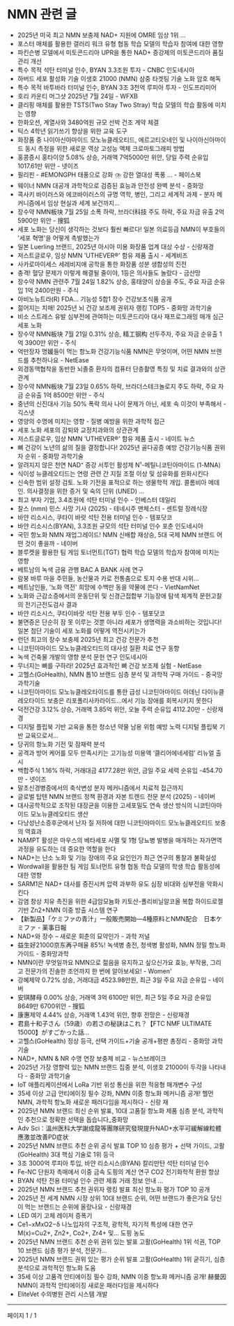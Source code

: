 # NMN 관련 글

- 2025년 미국 최고 NMN 보충제 NAD+ 지원에 OMRE 임상 1위 ...
- 포스터 매체를 활용한 갤러리 워크 유형 협동 학습 모델의 학습자 참여에 대한 영향
- 파킨슨병 모델에서 미토콘드리아 UPR을 통한 NAD+ 증강제의 미토콘드리아 품질 관리 개선
- 특수 목적 석탄 터미널 인수, BYAN 3.3조원 투자 - CNBC 인도네시아
- 하버드 세포 활성화 기술 이생호 21000 (NMN) 삼중 타겟팅 기술 노화 암호 해독
- 특수 목적 바투바라 터미널 인수, BYAN 3조 3천억 루피아 투자 - 인도프리미어
- 호리 카운티 머그샷 2025년 7월 24일 - WFXB
- 클리핑 매체를 활용한 TSTS(Two Stay Two Stray) 학습 모델의 학습 활동에 미치는 영향
- 한화오션, 계열사와 3480억원 규모 선박 건조 계약 체결
- 틱스 4학년 읽기쓰기 향상을 위한 교육 도구
- 화장품 중 나이아신아마이드 모노뉴클레오티드, 에르고티오네인 및 나이아신아마이드 동시 측정을 위한 새로운 역상 고성능 액체 크로마토그래피 방법
- 홍콩증시 홍타이양 5.08% 상승, 거래액 7억5000만 위안, 당일 주력 순유입 1017.61만 위안 - 넷이즈
- 필리핀 - #EMONGPH 태풍으로 강화 ⛈️ 강한 열대성 폭풍 ... - 페이스북
- 웨이너 NMN 대공개 과학적으로 검증된 효능과 안전성 완벽 분석 - 중화망
- 콕사키 바이러스와 에코바이러스의 규명 역학, 병인, 그리고 세계적 과제 - 분자 메커니즘에서 임상 현실과 세계 보건까지…
- 장수약 NMN板块 7월 25일 소폭 하락, 브라더科技 주도 하락, 주요 자금 유출 2억 5900만 위안 - 搜狐
- 세포 노화는 당신이 생각하는 것보다 훨씬 빠르다! 일본 의료등급 NMN이 부호들의 '세포 혁명'을 어떻게 촉발했는가
- 일본 Luerling 브랜드, 2025년 아시아 미용 화장품 업계 대상 수상 - 신랑재경
- 저스트글로우, 임상 NMN 'UTHEVER®' 함유 제품 출시 - 세계비즈
- 사카로마이세스 세레비지애 공학을 통한 화장품 성분 생합성의 진전
- 충격! 혈당 문제가 이렇게 해결될 줄이야, 1등은 의사들도 놀랐다 - 금산망
- 장수약 NMN 관련주 7월 24일 1.82% 상승, 홍태양이 상승을 주도, 주요 자금 순유입 1억 2400만원 - 주식
- 아비노뉴트라(R) FDA… 기능성 5합1 장수 건강보조식품 공개
- 젊어지는 치매! 2025년 뇌 건강 보조제 권위자 랭킹 TOP5 - 중화망 과학기술
- 비소 스트레스 유발 심부전에 관여하는 미토콘드리아 대사 재프로그래밍 매개 심근 세포 노화
- 장수약 NMN板块 7월 21일 0.31% 상승, 精工钢构 선두주자, 주요 자금 순유출 1억 3900만 위안 - 주식
- 억만장자 명媛들이 먹는 항노화 건강기능식품 NMN은 무엇이며, 어떤 NMN 브랜드를 추천하나요 - NetEase
- 외경동맥협착을 동반한 뇌졸중 환자의 컴퓨터 단층촬영 특징 및 치료 결과와의 상관관계
- 장수약 NMN板块 7월 23일 0.65% 하락, 브라더스테크놀로지 주도 하락, 주요 자금 순유출 1억 8500만 위안 - 주식
- 중년의 신진대사 기능 50% 폭락 의사 나이 문제가 아닌, 세포 속 이것이 부족해서 - 긱스넷
- 영양의 수명에 미치는 영향 - 질병 예방을 위한 과학적 접근
- 세포 노화 세포의 감퇴와 교정치과와의 상관관계
- 저스트글로우, 임상 NMN 'UTHEVER®' 함유 제품 출시 - 네이트 뉴스
- 뼈 건강이 노년의 삶의 질을 결정합니다! 2025년 골다공증 예방 건강기능식품 권위자 순위 - 중화망 과학기술
- 알려지지 않은 천연 NAD⁺ 증강 서투인 활성제 N¹-메틸니코틴아마이드 (1-MNA)
- 식이성 뉴클레오티드는 연령 관련 간 지질 조절 이상 및 섬유화를 완화시킨다
- 신속한 범위 설정 검토. 노화 기전을 표적으로 하는 생물학적 개입. 콜롬비아 메데인. 의사결정을 위한 증거 및 숙의 단위 (UNED) …
- 최고 부자 기업, 3.4조원에 석탄 터미널 인수 - 인베스터 데일리
- 찰스 (nmn) 민스 사망 기사 (2025) - 테네시주 맨체스터 - 센트럴 장례식장
- 바얀 리소시스, 쿠타이 바랏 석탄 전용 터미널 인수 - 템포닷코
- 바얀 리소시스(BYAN), 3.3조원 규모의 석탄 터미널 인수  포춘 인도네시아
- 국민 항노화 NMN 재업그레이드! NMN 신배합 재상승, 5대 국제 NMN 브랜드 어떤 것이 좋을까 - 네이버
- 블루켓을 활용한 팀 게임 토너먼트(TGT) 협력 학습 모델의 학습자 참여에 미치는 영향
- 베트남의 녹색 금융 관행 BAC A BANK 사례 연구
- 람붕 바루 마을 주민들, 농산물과 카로 전통춤으로 토지 수용 반대 시위...
- 베트남인들, '노화 역전' 희망에 수백만 동을 약물에 쓴다 - VietNamNet
- 노화와 근감소증에서의 운동단위 및 신경근접합부 기능장애 탐색 체계적 문헌고찰의 전기근전도검사 결과
- 바얀 리소시스, 쿠타이바랏 석탄 전용 부두 인수 - 템포닷코
- 불면증은 단순히 잠 못 이루는 것뿐 아니라 세포가 생명력을 과소비하는 것입니다! 일본 첨단 기술이 세포 노화를 어떻게 역전시키는가
- 런던 최고의 장수 보충제 2025년 최고 건강 전문가 추천
- 니코틴아마이드 모노뉴클레오티드의 대사성 질환 치료 연구 동향
- 녹색 건축물 개발의 영향 분석 문헌 연구 인도네시아
- 무너지는 뼈를 구하라! 2025년 효과적인 뼈 건강 보조제 실험 - NetEase
- 고헬스(GoHealth), NMN 톱10 브랜드 심층 분석 및 과학적 구매 가이드 - 중국망 과학기술
- 니코틴아마이드 모노뉴클레오타이드를 통한 급성 니코틴아마이드 아데닌 다이뉴클레오타이드 보충은 리포폴리사카라이드…에서 기능 장애를 회복시키지 못한다
- 덕전건강 3.12% 상승, 거래액 3.85억 위안, 오늘 주력 순유입 4112.20만 - 신랑재경
- 디지털 플립북 기반 교육을 통한 청소년 약물 남용 위험 예방 노력 디지털 플립북 기반 교육으로서…
- 당귀의 항노화 기전 및 잠재력 분석
- 공격과 방어 케어를 모두 만족시키는 고기능성 미용액 ‘클리어에네세럼’ 리뉴얼 출시
- 백합주식 1.16% 하락, 거래대금 4177.28만 위안, 금일 주요 세력 순유입 -454.70만 - 넷이즈
- 말초신경병증에서의 축삭변성 분자 메커니즘에서 치료적 접근까지
- 글로벌 탑텐 NMN 브랜드 정책 환경과 자본 트렌드 전문 분석 (2025) - 네이버
- 대사공학적으로 조작된 대장균을 이용한 고세포밀도 연속 생산 방식의 니코틴아마이드 모노뉴클레오티드 생산
- 다낭성난소증후군에서 난자 질 저하에 대한 니코틴아마이드 모노뉴클레오티드 보충의 역효과
- NAMPT 활성은 마우스의 베타세포 사멸 및 1형 당뇨병 발병을 매개하는 자가면역 과정을 유도하는 데 중요한 역할을 한다
- NAD+는 난소 노화 및 기능 장애의 주요 요인인가 최근 연구의 통찰과 불확실성
- Wordwall을 활용한 팀 게임 토너먼트 유형 협동 학습 모델의 학생 학습 활동성에 대한 영향
- SARM1은 NAD+ 대사를 증진시켜 압력 과부하 유도 심장 비대와 심부전을 악화시킨다
- 감염 창상 치유 촉진을 위한 4급암모늄화 키토산-폴리비닐알코올 복합 하이드로젤 기반 Zn2+NMN 이중 방출 시스템 연구
- 【新製品】「ケミファの青汁」一般販売開始―4種原料とNMN配合　日本ケミファ - 薬事日報
- NAD+와 장수 – 새로운 회춘의 묘약인가 - 과학 저널
- 益生好21000京东再구매율 85%! 녹색병 충전, 청색병 활성화, NMN 정밀 항노화 가이드 - 중화망과학
- NMN이란 무엇일까요 NMN으로 젊음을 유지하고 싶으신가요 효능, 부작용, 그리고 전문가의 진솔한 조언까지 한 번에 알아보세요! - Women'
- 강혜제약 0.72% 상승, 거래대금 4523.98만원, 최근 3일 주요 자금 순유입 - 네이버
- 安琪酵母 0.00% 상승, 거래액 3억 6100만 위안, 최근 5일 주요 자금 순유입 8649만 6700위안 - 搜狐
- 康惠제약 4.44% 상승, 거래액 1.43억 위안, 향후 전망은 - 신랑재경
- 君島十和子さん（59歳）の若さの秘訣はこれ？【FTC NMF ULTIMATE 15000】がすごかった話…
- 고헬스(GoHealth) 정상 등극, 선택 가이드+기술 공개+평판 총정리 - 중화망 과학기술
- NAD+, NMN & NR 수명 연장 보충제 비교 - 뉴스브레이크
- 2025년 가장 영향력 있는 NMN 브랜드 집중 분석, 이생호 21000이 두각을 나타내다 - 중화망 과학기술
- IoT 애플리케이션에서 LoRa 기반 위성 통신을 위한 적응형 매개변수 구성
- 35세 이상 고급 안티에이징 필수 강좌, NMN 이중 항노화 메커니즘 공개! 헬먼 NMN, 과학적 항노화 새로운 패러다임을 제시하다 - 신랑 재
- 2025년 NMN 브랜드 최신 순위 발표, 10대 고품질 항노화 제품 심층 분석, 과학적인 추천으로 정확한 선택을 돕습니다_중화망
- Adv Sci：溫州医科大学謝成龍等團隊研究發現提升NAD+水平可緩解線粒體應激並改善PD症状
- 2025년 NMN 브랜드 추천 순위 공식 발표 TOP 10 심층 평가 + 선택 가이드, 고활(GoHealth) 3대 핵심 기술로 1위 등극
- 3조 3000억 루피아 투입, 바얀 리소시스(BYAN) 칼리만탄 석탄 터미널 인수
- Fe-NC 단원자 촉매에서 이중 금속 도핑의 계산 연구 CO2 전기화학적 환원 향상
- BYAN 석탄 전용 터미널 인수 관련 제휴 거래 정보 안내 ...
- 2025년 NMN 브랜드 추천 권위자 랭킹 발표 최신 항노화 평가 TOP 10 공개
- 2025년 전 세계 NMN 시장 상위 10대 브랜드 순위, 어떤 브랜드가 좋은가요 당신이 먹는 브랜드는 순위에 올랐나요 - 신랑재경
- LED 여기 고체 레이저 증폭기
- Ce1−xMxO2−δ 나노입자의 구조적, 광학적, 자기적 특성에 대한 연구 M(x)=Cu2+, Zn2+, Co2+, Zr4+ 및…  도핑 농도 
- 2025년 NMN 브랜드 추천 순위 권위 있는 발표 고활(GoHealth) 1위 석권, TOP 10 브랜드 심층 평가 분석, 전문가…
- 2025년 NMN 브랜드 권위 있는 평가 순위 발표 고활(GoHealth) 1위 굳히기, 심층 분석으로 과학적인 항노화 도움
- 35세 이상 고품격 안티에이징 필수 강좌, NMN 이중 항노화 메커니즘 공개! 赫曼因 NMN이 과학적 안티에이징 새로운 패러다임을 제시하다
- EliteVet 수의병원 관리 시스템 개발

---
페이지 1 / 1